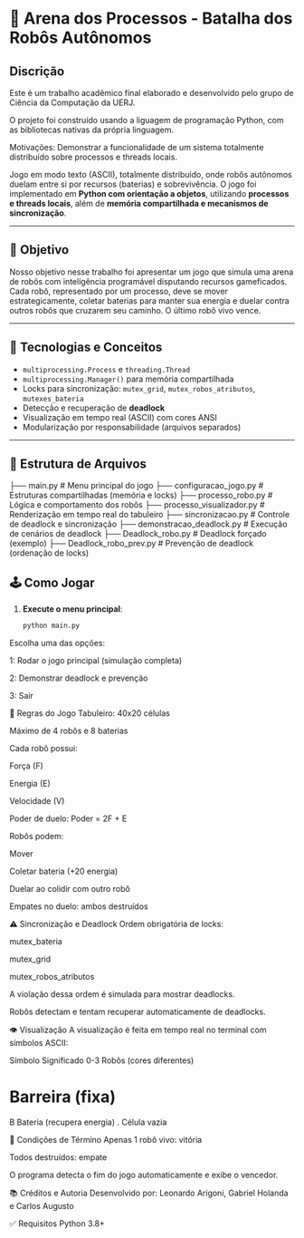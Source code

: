 # 🤖 Arena dos Processos - Batalha dos Robôs Autônomos

## Discrição
Este é um trabalho acadêmico final elaborado e desenvolvido pelo grupo de Ciência da Computação da UERJ. 

O projeto foi construído usando a liguagem de programação Python, com as bibliotecas nativas da própria linguagem. 

Motivações: Demonstrar a funcionalidade de um sistema totalmente distribuído sobre processos e threads locais. 

Jogo em modo texto (ASCII), totalmente distribuído, onde robôs autônomos duelam entre si por recursos (baterias) e sobrevivência. O jogo foi implementado em **Python com orientação a objetos**, utilizando **processos e threads locais**, além de **memória compartilhada e mecanismos de sincronização**.

---

## 🎯 Objetivo

Nosso objetivo nesse trabalho foi apresentar um jogo que simula uma arena de robôs com inteligência programável disputando recursos gameficados. 
Cada robô, representado por um processo, deve se mover estrategicamente, coletar baterias para manter sua energia e duelar contra outros robôs que cruzarem seu caminho. O último robô vivo vence.

---

## 🧠 Tecnologias e Conceitos

- `multiprocessing.Process` e `threading.Thread`
- `multiprocessing.Manager()` para memória compartilhada
- Locks para sincronização: `mutex_grid`, `mutex_robos_atributos`, `mutexes_bateria`
- Detecção e recuperação de **deadlock**
- Visualização em tempo real (ASCII) com cores ANSI
- Modularização por responsabilidade (arquivos separados)

---

## 📁 Estrutura de Arquivos

├── main.py # Menu principal do jogo
├── configuracao_jogo.py # Estruturas compartilhadas (memória e locks)
├── processo_robo.py # Lógica e comportamento dos robôs
├── processo_visualizador.py # Renderização em tempo real do tabuleiro
├── sincronizacao.py # Controle de deadlock e sincronização
├── demonstracao_deadlock.py # Execução de cenários de deadlock
├── Deadlock_robo.py # Deadlock forçado (exemplo)
├── Deadlock_robo_prev.py # Prevenção de deadlock (ordenação de locks)

## 🕹️ Como Jogar

1. **Execute o menu principal**:
   ```bash
   python main.py
Escolha uma das opções:

1: Rodar o jogo principal (simulação completa)

2: Demonstrar deadlock e prevenção

3: Sair

🧩 Regras do Jogo
Tabuleiro: 40x20 células

Máximo de 4 robôs e 8 baterias

Cada robô possui:

Força (F)

Energia (E)

Velocidade (V)

Poder de duelo: Poder = 2F + E

Robôs podem:

Mover

Coletar bateria (+20 energia)

Duelar ao colidir com outro robô

Empates no duelo: ambos destruídos

⚠️ Sincronização e Deadlock
Ordem obrigatória de locks:

mutex_bateria

mutex_grid

mutex_robos_atributos

A violação dessa ordem é simulada para mostrar deadlocks.

Robôs detectam e tentam recuperar automaticamente de deadlocks.

👁️ Visualização
A visualização é feita em tempo real no terminal com símbolos ASCII:

Símbolo	Significado
0-3	Robôs (cores diferentes)
#	Barreira (fixa)
B	Bateria (recupera energia)
.	Célula vazia

🏁 Condições de Término
Apenas 1 robô vivo: vitória

Todos destruídos: empate

O programa detecta o fim do jogo automaticamente e exibe o vencedor.

📚 Créditos e Autoria
Desenvolvido por: Leonardo Arigoni, Gabriel Holanda e Carlos Augusto

✅ Requisitos
Python 3.8+


